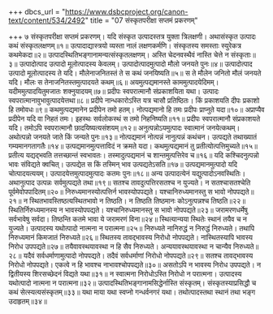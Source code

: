 +++
dbcs_url = "https://www.dsbcproject.org/canon-text/content/534/2492"
title = "07 संस्कृतपरीक्षा सप्तमं प्रकरणम्"

+++
७
संस्कृतपरीक्षा सप्तमं प्रकरणम्।
यदि संस्कृत उत्पादस्तत्र युक्ता त्रिलक्षणी। 
अथासंस्कृत उत्पादः कथं संस्कृतलक्षणम्॥१॥
उत्पादाद्यास्त्रयो व्यस्ता नालं लक्षणकर्मणि। 
संस्कृतस्य समस्ताः स्युरेकत्र कथमेकदा॥२॥
उत्पादस्थितिभङ्गानामन्यत्संस्कृतलक्षणम्।
अस्ति चेदनवस्थैवं नास्ति चेत्ते न संस्कृताः॥३॥
उत्पादोत्पाद उत्पादो मूलोत्पादस्य केवलम्। 
उत्पादोत्पादमुत्पादो मौलो जनयते पुनः॥४॥
उत्पादोत्पाद उत्पादो मूलोत्पादस्य ते यदि। 
मौलेनाजनितस्तं ते स कथं जनयिष्यति॥५॥
स ते मौलेन जनितो मौलं जनयते यदि। 
मौलः स तेनाजनितस्तमुत्पादयते कथम्॥६॥
अयमुत्पद्यमानस्ते काममुत्पादयेदिमम्। 
यदीममुत्पादयितुमजातः शक्नुयादयम्॥७॥
प्रदीपः स्वपरात्मानौ संप्रकाशयिता यथा। 
उत्पादः स्वपरात्मानावुभावुत्पादयेत्तथा॥८॥
प्रदीपे नान्धकारोऽस्ति यत्र चासौ प्रतिष्ठितः। 
किं प्रकाशयति दीपः प्रकाशो हि तमोवधः॥९॥
कथमुत्पद्यमानेन प्रदीपेन तमो हतम्। 
नोत्पद्यमानो हि तमः प्रदीपः प्राप्नुते यदा॥१०॥
अप्राप्यैव प्रदीपेन यदि वा निहतं तमः। 
इहस्थः सर्वलोकस्थं स तमो निहनिष्यति॥११॥
प्रदीपः स्वपरात्मानौ संप्रकाशयते यदि। 
तमोऽपि स्वपरात्मानौ छादयिष्यत्यसंशयम्॥१२॥
अनुत्पन्नोऽयमुत्पादः स्वात्मानं जनयेत्कथम्। 
अथोत्पन्नो जनयते जाते किं जन्यते पुनः॥१३॥
नोत्पद्यमानं नोत्पन्नं नानुत्पन्नं कथंचन। 
उत्पद्यते तथाख्यातं गम्यमानगतागतैः॥१४॥
उत्पद्यमानमुत्पत्ताविदं न क्रमते यदा। 
कथमुत्पद्यमानं तु प्रतीत्योत्पत्तिमुच्यते॥१५॥
प्रतीत्य यद्यद्भवति तत्तच्छान्तं स्वभावतः। 
तस्मादुत्पद्यमानं च शान्तमुत्पत्तिरेव च॥१६॥
यदि कश्चिदनुत्पन्नो भावः संविद्यते क्वचित्। 
उत्पद्येत स किं तस्मिन् भाव उत्पद्यतेऽसति॥१७॥
उत्पद्यमानमुत्पादो यदि चोत्पादयत्ययम्। 
उत्पादयेत्तमुत्पादमुत्पादः कतमः पुनः॥१८॥
अन्य उत्पादत्येनं यद्युत्पादोऽनवस्थितिः। 
अथानुत्पाद उत्पन्नः सर्वमुत्पद्यते तथा॥१९॥
सतश्च तावदुत्पत्तिरसतश्च न युज्यते। 
न सतश्चासतश्चेति पूर्वमेवोपपादितम्॥२०॥
निरुध्यमानस्योत्पत्तिर्न भावस्योपपद्यते। 
यश्चानिरुध्यमानस्तु स भावो नोपपद्यते॥२१॥
न स्थितभावस्तिष्ठत्यस्थितभावो न तिष्ठति। 
न तिष्ठति तिष्ठमानः कोऽनुत्पन्नश्च तिष्ठति॥२२॥
स्थितिर्निरुध्यमानस्य न भावस्योपपद्यते। 
यश्चानिरुध्यमानस्तु स भावो नोपपद्यते॥२३॥
जरामरणधर्मेषु सर्वभावेषु सर्वदा। 
तिष्ठन्ति कतमे भावा ये जरामरणं विना॥२४॥
स्थित्यान्यया स्थितेः स्थानं तयैव च न युज्यते। 
उत्पादस्य यथोत्पादो नात्मना न परात्मना॥२५॥
निरुध्यते नानिरुद्धं न निरुद्धं निरुध्यते। 
तथापि निरुध्यमानं किमजातं निरुध्यते॥२६॥
स्थितस्य तावद्भावस्य निरोधो नोपपद्यते। 
नास्थितस्यापि भावस्य निरोध उपपद्यते॥२७॥
तयैवावस्थयावस्था न हि सैव निरुध्यते। 
अन्ययावस्थयावस्था न चान्यैव निरुध्यते॥२८॥
यदैवं सर्वधर्माणामुत्पादो नोपपद्यते। 
तदैवं सर्वधर्माणां निरोधो नोपपद्यते॥२९॥
सतश्च तावद्भावस्य निरोधो नोपपद्यते। 
एकत्वे न हि भावश्च नाभावश्चोपपद्यते॥३०॥
असतोऽपि न भावस्य निरोध उपपद्यते। 
न द्वितीयस्य शिरसच्छेदनं विद्यते यथा॥३१॥
न स्वात्मना निरोधोऽस्ति निरोधो न परात्मना। 
उत्पादस्य यथोत्पादो नात्मना न परात्मना॥३२॥
उत्पादस्थितिभङ्गानामसिद्धेर्नास्ति संस्कृतम्। 
संस्कृतस्याप्रसिद्धौ च कथं सेत्स्यत्यसंस्कृतम्॥३३॥
यथा माया यथा स्वप्नो गन्धर्वनगरं यथा। 
तथोत्पादस्तथा स्थानं तथा भङ्ग उदाहृतम्॥३४॥
